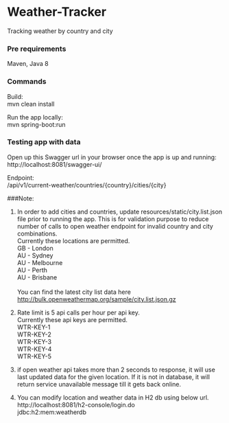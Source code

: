 # Weather-Tracker
Tracking weather by country and city

### Pre requirements
Maven, Java 8

### Commands
Build: <br/>
mvn clean install

Run the app locally: <br/>
mvn spring-boot:run

### Testing app with data

Open up this Swagger url in your browser once the app is up and running: <br/>
http://localhost:8081/swagger-ui/

Endpoint: <br/>
/api/v1/current-weather/countries/{country}/cities/{city}

###Note:

1. In order to add cities and countries, update resources/static/city.list.json file prior to running the app.
   This is for validation purpose to reduce number of calls to open weather endpoint for invalid country and city combinations.
   <br/> Currently these locations are permitted. <br/>
   GB - London <br/> AU - Sydney <br/> AU - Melbourne <br/> AU - Perth <br/> AU - Brisbane <br/>
   <br/>
   You can find the latest city list data here http://bulk.openweathermap.org/sample/city.list.json.gz
   
   

2. Rate limit is 5 api calls per hour per api key. <br/>
   Currently these api keys are permitted.<br/>
   WTR-KEY-1 <br/>
   WTR-KEY-2 <br/>
   WTR-KEY-3 <br/>
   WTR-KEY-4 <br/>
   WTR-KEY-5 <br/>
   

3. if open weather api takes more than 2 seconds to response, it will use last updated data for the given location. If it is not in database, it will return service unavailable message till it gets back online.


4. You can modify location and weather data in H2 db using below url. <br/>
   http://localhost:8081/h2-console/login.do <br/>
   jdbc:h2:mem:weatherdb
   
   
   
